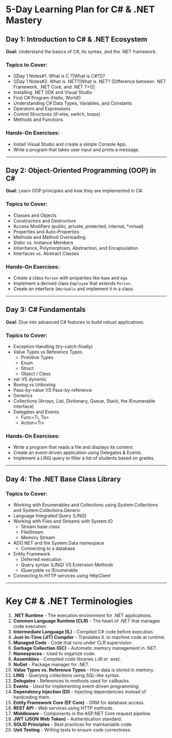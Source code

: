 # 5-Day Learning Plan for C# & .NET Mastery

## Day 1: Introduction to C# & .NET Ecosystem

**Goal:** Understand the basics of C#, its syntax, and the .NET framework.

### Topics to Cover:

- [[Day 1 Notes#1. What is C ?|What is C#?]]?
- [[Day 1 Notes#2. What is .NET?|What is .NET? (Difference between .NET Framework, .NET Core, and .NET 7+)]]
- Installing .NET SDK and Visual Studio
- First C# Program (Hello, World!)
- Understanding C# Data Types, Variables, and Constants
- Operators and Expressions
- Control Structures (if-else, switch, loops)
- Methods and Functions

### Hands-On Exercises:

- Install Visual Studio and create a simple Console App.
- Write a program that takes user input and prints a message.

---

## Day 2: Object-Oriented Programming (OOP) in C\#

**Goal:** Learn OOP principles and how they are implemented in C#.

### Topics to Cover:

- Classes and Objects
- Constructors and Destructors
- Access Modifiers (public, private, protected, internal, \*virtual)
- Properties and Auto-Properties
- Methods and Method Overloading
- Static vs. Instance Members
- Inheritance, Polymorphism, Abstraction, and Encapsulation
- Interfaces vs. Abstract Classes

### Hands-On Exercises:

- Create a class `Person` with properties like `Name` and `Age`.
- Implement a derived class `Employee` that extends `Person`.
- Create an interface `IWorkable` and implement it in a class.

---

## Day 3: C# Fundamentals

**Goal:** Dive into advanced C# features to build robust applications.

### Topics to Cover:

- Exception Handling (try-catch-finally)
- Value Types vs Reference Types
  - Primitive Types
  - Enum
  - Struct
  - Object / Class
- var VS dynamic
- Boxing vs Unboxing
- Pass-by-value VS Pass-by-reference
- Generics
- Collections (Arrays, List, Dictionary, Queue, Stack, the IEnumerable interface)
- Delegates and Events
  - Func\<Ti, To>
  - Action\<Ti>

### Hands-On Exercises:

- Write a program that reads a file and displays its content.
- Create an event-driven application using Delegates & Events.
- Implement a LINQ query to filter a list of students based on grades.

---

## Day 4: The .NET Base Class Library

### Topics to Cover:

- Working with Enumerables and Collections using System.Collections and System.Collections.Generic
- Language Integrated Query (LINQ)
- Working with Files and Streams with System.IO
  - Stream base class
  - FileStream
  - Memory Stream
- ADO.NET and the System.Data namespace
  - Connecting to a database
- Entity Framework
  - Deferred execution
  - Query syntax (LINQ) VS Extension Methods
  - IQueryable vs IEnumerable
- Connecting to HTTP services using HttpClient

---

# Key C# & .NET Terminologies

1. **.NET Runtime** - The execution environment for .NET applications.
2. **Common Language Runtime (CLR)** - The heart of .NET that manages code execution.
3. **Intermediate Language (IL)** - Compiled C# code before execution.
4. **Just-In-Time (JIT) Compiler** - Translates IL to machine code at runtime.
5. **Managed Code** - Code that runs under CLR supervision.
6. **Garbage Collection (GC)** - Automatic memory management in .NET.
7. **Namespaces** - Used to organize code.
8. **Assemblies** - Compiled code libraries (.dll or .exe).
9. **NuGet** - Package manager for .NET.
10. **Value Types vs. Reference Types** - How data is stored in memory.
11. **LINQ** - Querying collections using SQL-like syntax.
12. **Delegates** - References to methods used for callbacks.
13. **Events** - Used for implementing event-driven programming.
14. **Dependency Injection (DI)** - Injecting dependencies instead of hardcoding them.
15. **Entity Framework Core (EF Core)** - ORM for database access.
16. **REST API** - Web services using HTTP methods.
17. **Middleware** - Components in the ASP.NET Core request pipeline.
18. **JWT (JSON Web Token)** - Authentication standard.
19. **SOLID Principles** - Best practices for maintainable code.
20. **Unit Testing** - Writing tests to ensure code correctness.
